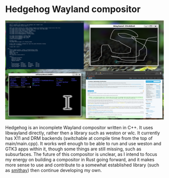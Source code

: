 # Hedgehog Wayland compositor

![demo screenshot](assets/demo_screenshot.png)

Hedgehog is an incomplete Wayland compositor written in C++. It uses libwayland directly, rather then a library such as weston or wlc. It currently has X11 and DRM backends (switchable at compile time from the top of main/main.cpp). It works well enough to be able to run and use weston and GTK3 apps within it, though some things are still missing, such as subsurfaces. The future of this compositor is unclear, as I intend to focus my energy on building a compositor in Rust going forward, and it makes more sense to use and contribute to a somewhat established library (such as [smithay](https://github.com/Smithay/smithay)) then continue developing my own.

